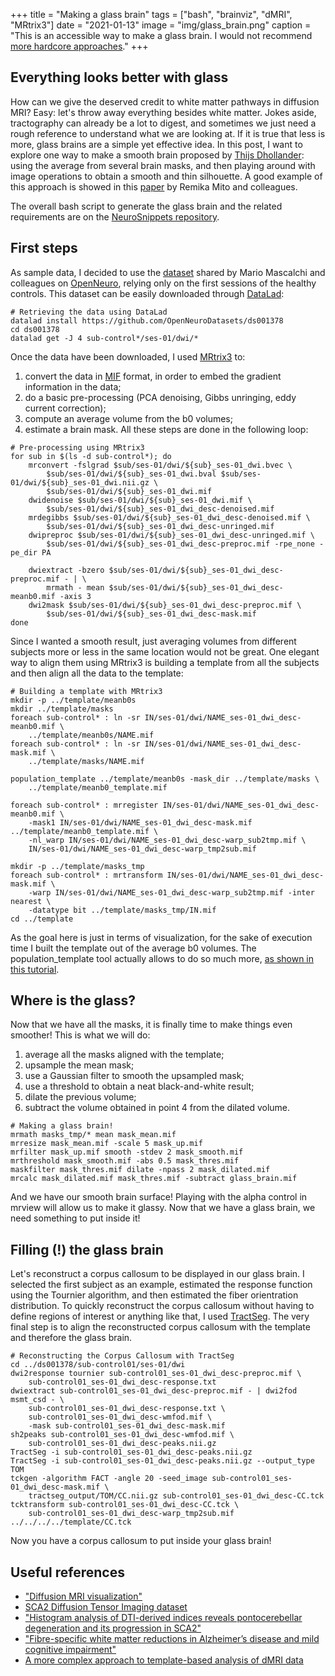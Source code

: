 +++
title =  "Making a glass brain"
tags = ["bash", "brainviz", "dMRI", "MRtrix3"]
date = "2021-01-13"
image = "img/glass_brain.png"
caption = "This is an accessible way to make a glass brain. I would not recommend [more hardcore approaches](https://www.nejm.org/doi/full/10.1056/nejmc1909867 'Really glassy brains')."
+++

## Everything looks better with glass

How can we give the deserved credit to white matter pathways in diffusion MRI? Easy: let's throw away everything besides white matter. Jokes aside, tractography can already be a lot to digest, and sometimes we just need a rough reference to understand what we are looking at. If it is true that less is more, glass brains are a simple yet effective idea.
In this post, I want to explore one way to make a smooth brain proposed by [Thijs Dhollander](https://twitter.com/thijsdhollander 'Thijs Twitter Account'): using the average from several brain masks, and then playing around with image operations to obtain a smooth and thin silhouette. A good example of this approach is showed in this [paper](https://academic.oup.com/brain/article/141/3/888/4788771 'Brain - A Journal of Neurology') by Remika Mito and colleagues.

The overall bash script to generate the glass brain and the related requirements are on the [NeuroSnippets repository](https://github.com/matteomancini/neurosnippets/tree/master/brainviz/glass-brain).


## First steps

As sample data, I decided to use the [dataset](https://openneuro.org/datasets/ds001378/versions/00003 'SCA2 Diffusion Tensor Imaging') shared by Mario Mascalchi and colleagues on [OpenNeuro](https://openneuro.org 'OpenNeuro'), relying only on the first sessions of the healthy controls. This dataset can be easily downloaded through [DataLad](https://www.datalad.org 'DataLad'):

```
# Retrieving the data using DataLad
datalad install https://github.com/OpenNeuroDatasets/ds001378
cd ds001378
datalad get -J 4 sub-control*/ses-01/dwi/*
```

Once the data have been downloaded, I used [MRtrix3](https://www.mrtrix.org 'MRtrix3') to:
1. convert the data in [MIF](https://mrtrix.readthedocs.io/en/latest/getting_started/image_data.html 'MRtrix3 file formats') format, in order to embed the gradient information in the data;
2. do a basic pre-processing (PCA denoising, Gibbs unringing, eddy current correction);
3. compute an average volume from the b0 volumes;
4. estimate a brain mask.
All these steps are done in the following loop:

```
# Pre-processing using MRtrix3
for sub in $(ls -d sub-control*); do
    mrconvert -fslgrad $sub/ses-01/dwi/${sub}_ses-01_dwi.bvec \
        $sub/ses-01/dwi/${sub}_ses-01_dwi.bval $sub/ses-01/dwi/${sub}_ses-01_dwi.nii.gz \
        $sub/ses-01/dwi/${sub}_ses-01_dwi.mif
    dwidenoise $sub/ses-01/dwi/${sub}_ses-01_dwi.mif \
        $sub/ses-01/dwi/${sub}_ses-01_dwi_desc-denoised.mif
    mrdegibbs $sub/ses-01/dwi/${sub}_ses-01_dwi_desc-denoised.mif \
        $sub/ses-01/dwi/${sub}_ses-01_dwi_desc-unringed.mif
    dwipreproc $sub/ses-01/dwi/${sub}_ses-01_dwi_desc-unringed.mif \
        $sub/ses-01/dwi/${sub}_ses-01_dwi_desc-preproc.mif -rpe_none -pe_dir PA

    dwiextract -bzero $sub/ses-01/dwi/${sub}_ses-01_dwi_desc-preproc.mif - | \
        mrmath - mean $sub/ses-01/dwi/${sub}_ses-01_dwi_desc-meanb0.mif -axis 3
    dwi2mask $sub/ses-01/dwi/${sub}_ses-01_dwi_desc-preproc.mif \
        $sub/ses-01/dwi/${sub}_ses-01_dwi_desc-mask.mif
done
```

Since I wanted a smooth result, just averaging volumes from different subjects more or less in the same location would not be great. One elegant way to align them using MRtrix3 is building a template from all the subjects and then align all the data to the template:

```
# Building a template with MRtrix3
mkdir -p ../template/meanb0s
mkdir ../template/masks
foreach sub-control* : ln -sr IN/ses-01/dwi/NAME_ses-01_dwi_desc-meanb0.mif \
    ../template/meanb0s/NAME.mif
foreach sub-control* : ln -sr IN/ses-01/dwi/NAME_ses-01_dwi_desc-mask.mif \
    ../template/masks/NAME.mif

population_template ../template/meanb0s -mask_dir ../template/masks \
    ../template/meanb0_template.mif

foreach sub-control* : mrregister IN/ses-01/dwi/NAME_ses-01_dwi_desc-meanb0.mif \
    -mask1 IN/ses-01/dwi/NAME_ses-01_dwi_desc-mask.mif ../template/meanb0_template.mif \
    -nl_warp IN/ses-01/dwi/NAME_ses-01_dwi_desc-warp_sub2tmp.mif \
    IN/ses-01/dwi/NAME_ses-01_dwi_desc-warp_tmp2sub.mif

mkdir -p ../template/masks_tmp
foreach sub-control* : mrtransform IN/ses-01/dwi/NAME_ses-01_dwi_desc-mask.mif \
    -warp IN/ses-01/dwi/NAME_ses-01_dwi_desc-warp_sub2tmp.mif -inter nearest \
    -datatype bit ../template/masks_tmp/IN.mif
cd ../template
```

As the goal here is just in terms of visualization, for the sake of execution time I built the template out of the average b0 volumes. The population_template tool actually allows to do so much more, [as shown in this tutorial](https://mrtrix.readthedocs.io/en/latest/fixel_based_analysis/st_fibre_density_cross-section.html 'MRtrix3 Documentation').


## Where is the glass?

Now that we have all the masks, it is finally time to make things even smoother! This is what we will do:
1. average all the masks aligned with the template;
2. upsample the mean mask;
3. use a Gaussian filter to smooth the upsampled mask;
4. use a threshold to obtain a neat black-and-white result;
5. dilate the previous volume;
6. subtract the volume obtained in point 4 from the dilated volume.

```
# Making a glass brain!
mrmath masks_tmp/* mean mask_mean.mif
mrresize mask_mean.mif -scale 5 mask_up.mif
mrfilter mask_up.mif smooth -stdev 2 mask_smooth.mif
mrthreshold mask_smooth.mif -abs 0.5 mask_thres.mif
maskfilter mask_thres.mif dilate -npass 2 mask_dilated.mif
mrcalc mask_dilated.mif mask_thres.mif -subtract glass_brain.mif
```

And we have our smooth brain surface! Playing with the alpha control in mrview will allow us to make it glassy.
Now that we have a glass brain, we need something to put inside it!


## Filling (!) the glass brain 

Let's reconstruct a corpus callosum to be displayed in our glass brain. I selected the first subject as an example, estimated the response function using the Tournier algorithm, and then estimated the fiber orientration distribution. To quickly reconstruct the corpus callosum without having to define regions of interest or anything like that, I used [TractSeg](https://github.com/MIC-DKFZ/TractSeg 'GitHub'). The very final step is to align the reconstructed corpus callosum with the template and therefore the glass brain.

```
# Reconstructing the Corpus Callosum with TractSeg
cd ../ds001378/sub-control01/ses-01/dwi
dwi2response tournier sub-control01_ses-01_dwi_desc-preproc.mif \
    sub-control01_ses-01_dwi_desc-response.txt
dwiextract sub-control01_ses-01_dwi_desc-preproc.mif - | dwi2fod msmt_csd - \
    sub-control01_ses-01_dwi_desc-response.txt \
    sub-control01_ses-01_dwi_desc-wmfod.mif \
    -mask sub-control01_ses-01_dwi_desc-mask.mif
sh2peaks sub-control01_ses-01_dwi_desc-wmfod.mif \
    sub-control01_ses-01_dwi_desc-peaks.nii.gz
TractSeg -i sub-control01_ses-01_dwi_desc-peaks.nii.gz
TractSeg -i sub-control01_ses-01_dwi_desc-peaks.nii.gz --output_type TOM
tckgen -algorithm FACT -angle 20 -seed_image sub-control01_ses-01_dwi_desc-mask.mif \
    tractseg_output/TOM/CC.nii.gz sub-control01_ses-01_dwi_desc-CC.tck
tcktransform sub-control01_ses-01_dwi_desc-CC.tck \
    sub-control01_ses-01_dwi_desc-warp_tmp2sub.mif ../../../../template/CC.tck
```

Now you have a corpus callosum to put inside your glass brain!


## Useful references

* ["Diffusion MRI visualization"](https://onlinelibrary.wiley.com/doi/full/10.1002/nbm.3902 'Schultz and Vilanova, 2019')
* [SCA2 Diffusion Tensor Imaging dataset](https://openneuro.org/datasets/ds001378/versions/00003 'OpenNeuro')
* ["Histogram analysis of DTI-derived indices reveals pontocerebellar degeneration and its progression in SCA2"](https://www.ncbi.nlm.nih.gov/pmc/articles/PMC6042729/ 'Mascalchi et al., 2018')
* ["Fibre-specific white matter reductions in Alzheimer’s disease and mild cognitive impairment"](https://academic.oup.com/brain/article/141/3/888/4788771 'Mito et al., 2018')
* [A more complex approach to template-based analysis of dMRI data](https://mrtrix.readthedocs.io/en/latest/fixel_based_analysis/st_fibre_density_cross-section.html 'MRtrix3 Documentation')
